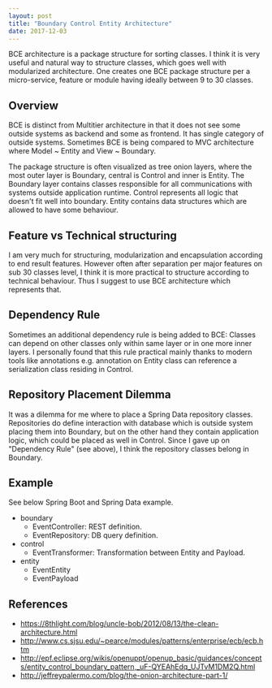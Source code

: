 ```yaml
---
layout: post
title: "Boundary Control Entity Architecture"
date: 2017-12-03
---
```


BCE architecture is a package structure for sorting classes. I think it is very useful and natural way to structure classes, which goes well with modularized architecture. One creates one BCE package structure per a micro-service, feature or module having ideally between 9 to 30 classes.  

## Overview
BCE is distinct from Multitier architecture in that it does not see some outside systems as backend and some as frontend. It has single category of outside systems. Sometimes BCE is being compared to MVC architecture where Model ~ Entity and View ~ Boundary. 

The package structure is often visualized as tree onion layers, where the most outer layer is Boundary, central is Control and inner is Entity. The Boundary layer contains classes responsible for all communications with systems outside application runtime. Control represents all logic that doesn't fit well into boundary. Entity contains data structures which are allowed to have some behaviour.

## Feature vs Technical structuring

I am very much for structuring, modularization and encapsulation according to end result features. However often after separation per major features on sub 30 classes level, I think it is more practical to structure according to technical behaviour. Thus I suggest to use BCE architecture which represents that.    

## Dependency Rule
Sometimes an additional dependency rule is being added to BCE: Classes can depend on other classes only within same layer or in one more inner layers. I personally found that this rule practical mainly thanks to modern tools like annotations e.g. annotation on Entity class can reference a serialization class residing in Control.

## Repository Placement Dilemma
It was a dilemma for me where to place a Spring Data repository classes. Repositories do define interaction with database which is outside system placing them into Boundary, but on the other hand they contain application logic, which could be placed as well in Control. Since I gave up on "Dependency Rule" (see above), I think the repository classes belong in Boundary.  

## Example
See below Spring Boot and Spring Data example.

- boundary
  - EventController: REST definition.
  - EventRepository: DB query definition.
- control
  - EventTransformer: Transformation between Entity and Payload.
- entity
  - EventEntity
  - EventPayload


## References
- https://8thlight.com/blog/uncle-bob/2012/08/13/the-clean-architecture.html
- http://www.cs.sjsu.edu/~pearce/modules/patterns/enterprise/ecb/ecb.htm
- http://epf.eclipse.org/wikis/openuppt/openup_basic/guidances/concepts/entity_control_boundary_pattern,_uF-QYEAhEdq_UJTvM1DM2Q.html
- http://jeffreypalermo.com/blog/the-onion-architecture-part-1/